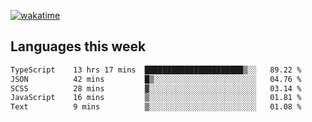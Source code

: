 [![wakatime](https://wakatime.com/badge/user/2d08dcba-b829-42d8-897d-6a005f58591f.svg)](https://wakatime.com/@2d08dcba-b829-42d8-897d-6a005f58591f)

## Languages this week

<!--START_SECTION:waka-->

```txt
TypeScript    13 hrs 17 mins  ██████████████████████▒░░   89.22 %
JSON          42 mins         █▒░░░░░░░░░░░░░░░░░░░░░░░   04.76 %
SCSS          28 mins         ▓░░░░░░░░░░░░░░░░░░░░░░░░   03.14 %
JavaScript    16 mins         ▒░░░░░░░░░░░░░░░░░░░░░░░░   01.81 %
Text          9 mins          ▒░░░░░░░░░░░░░░░░░░░░░░░░   01.08 %
```

<!--END_SECTION:waka-->
